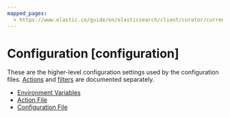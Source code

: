 ```yaml
---
mapped_pages:
  - https://www.elastic.co/guide/en/elasticsearch/client/curator/current/configuration.html
---
```


# Configuration [configuration]

These are the higher-level configuration settings used by the configuration files.  [Actions](/reference/actions.md) and [filters](/reference/filters.md) are documented separately.

* [Environment Variables](/reference/envvars.md)
* [Action File](/reference/actionfile.md)
* [Configuration File](/reference/configfile.md)

